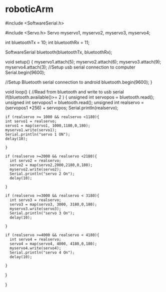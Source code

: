# roboticArm

#include <SoftwareSerial.h>

#include <Servo.h> 
Servo myservo1, myservo2, myservo3, myservo4;

int bluetoothTx = 10;
int bluetoothRx = 11;

SoftwareSerial bluetooth(bluetoothTx, bluetoothRx);

void setup()
{
  myservo1.attach(5);
  myservo2.attach(6);
  myservo3.attach(9);
  myservo4.attach(3);
  //Setup usb serial connection to computer
  Serial.begin(9600);

  //Setup Bluetooth serial connection to android
  bluetooth.begin(9600);
}

void loop()
{
  //Read from bluetooth and write to usb serial
  if(bluetooth.available()>= 2 )
  {
    unsigned int servopos = bluetooth.read();
    unsigned int servopos1 = bluetooth.read();
    unsigned int realservo = (servopos1 *256) + servopos; 
    Serial.println(realservo); 
    
    if (realservo >= 1000 && realservo <1180){
    int servo1 = realservo;
    servo1 = map(servo1, 1000,1180,0,180);
    myservo1.write(servo1);
    Serial.println("servo 1 ON");
    delay(10);

    }
    
    if (realservo >=2000 && realservo <2180){
      int servo2 = realservo;
      servo2 = map(servo2,2000,2180,0,180);
      myservo2.write(servo2);
      Serial.println("servo 2 On");
      delay(10);
      
    }
    
    if (realservo >=3000 && realservo < 3180){
      int servo3 = realservo;
      servo3 = map(servo3, 3000, 3180,0,180);
      myservo3.write(servo3);
      Serial.println("servo 3 On");
      delay(10);
      
    }
    
    if (realservo >=4000 && realservo < 4180){
      int servo4 = realservo;
      servo4 = map(servo4, 4000, 4180,0,180);
      myservo4.write(servo4);
      Serial.println("servo 4 On");
      delay(10);
      
    }
    
    
  }


}

